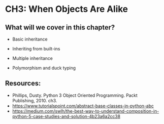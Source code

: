 # CH3: When Objects Are Alike


## What will we cover in this chapter?


* Basic inheritance

* Inheriting from built-ins

* Multiple inheritance

* Polymorphism and duck typing




## Resources:

- Phillips, Dusty. Python 3 Object Oriented Programming. Packt Publishing, 2010. ch3. 
- https://www.tutorialspoint.com/abstract-base-classes-in-python-abc
- https://medium.com/swlh/the-best-way-to-understand-composition-in-python-5-case-studies-and-solution-4b23a6a2cc38
